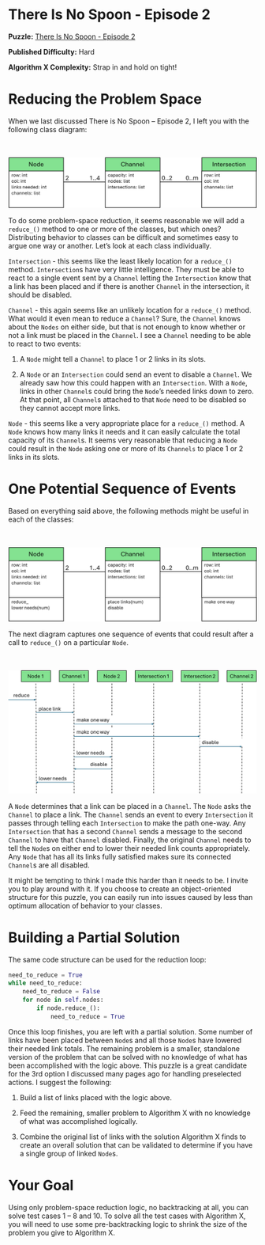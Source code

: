 # There Is No Spoon - Episode 2

__Puzzle:__ [There Is No Spoon - Episode 2](https://www.codingame.com/training/hard/there-is-no-spoon-episode-2)

__Published Difficulty:__ Hard

__Algorithm X Complexity:__ Strap in and hold on tight!

# Reducing the Problem Space

When we last discussed There is No Spoon – Episode 2, I left you with the following class diagram:

<BR><BR>
![No Spoon 2 - OOD](NoSpoon2ClassesWithLists.png)
<BR>

To do some problem-space reduction, it seems reasonable we will add a `reduce_()` method to one or more of the classes, but which ones? Distributing behavior to classes can be difficult and sometimes easy to argue one way or another. Let’s look at each class individually.

`Intersection` - this seems like the least likely location for a `reduce_()` method. `Intersection`s have very little intelligence. They must be able to react to a single event sent by a `Channel` letting the `Intersection` know that a link has been placed and if there is another `Channel` in the intersection, it should be disabled.

`Channel` - this again seems like an unlikely location for a `reduce_()` method. What would it even mean to reduce a `Channel`? Sure, the `Channel` knows about the `Nodes` on either side, but that is not enough to know whether or not a link must be placed in the `Channel`. I see a `Channel` needing to be able to react to two events:

1. A `Node` might tell a `Channel` to place 1 or 2 links in its slots.

1. A `Node` or an `Intersection` could send an event to disable a `Channel`. We already saw how this could happen with an `Intersection`. With a `Node`, links in other `Channel`s could bring the `Node`’s needed links down to zero. At that point, all `Channel`s attached to that `Node` need to be disabled so they cannot accept more links.

`Node` - this seems like a very appropriate place for a `reduce_()` method. A `Node` knows how many links it needs and it can easily calculate the total capacity of its `Channel`s. It seems very reasonable that reducing a `Node` could result in the `Node` asking one or more of its `Channels` to place 1 or 2 links in its slots.

# One Potential Sequence of Events

Based on everything said above, the following methods might be useful in each of the classes:

<BR><BR>
![No Spoon 2 - Classes with Methods](NoSpoonClassMethods.png)
<BR>

The next diagram captures one sequence of events that could result after a call to `reduce_()` on a particular `Node`. 

<BR><BR>
![No Spoon 2 - Sequence Diagram](NoSpoonSequenceDiagram.png)
<BR>

A `Node` determines that a link can be placed in a `Channel`. The `Node` asks the `Channel` to place a link. The `Channel` sends an event to every `Intersection` it passes through telling each `Intersection` to make the path one-way. Any `Intersection` that has a second `Channel` sends a message to the second `Channel` to have that `Channel` disabled. Finally, the original `Channel` needs to tell the `Node`s on either end to lower their needed link counts appropriately. Any `Node` that has all its links fully satisfied makes sure its connected `Channel`s are all disabled.

It might be tempting to think I made this harder than it needs to be. I invite you to play around with it. If you choose to create an object-oriented structure for this puzzle, you can easily run into issues caused by less than optimum allocation of behavior to your classes.

# Building a Partial Solution

The same code structure can be used for the reduction loop:

```python
need_to_reduce = True
while need_to_reduce:
    need_to_reduce = False
    for node in self.nodes:
        if node.reduce_():
            need_to_reduce = True
```

Once this loop finishes, you are left with a partial solution. Some number of links have been placed between `Node`s and all those `Node`s have lowered their needed link totals. The remaining problem is a smaller, standalone version of the problem that can be solved with no knowledge of what has been accomplished with the logic above. This puzzle is a great candidate for the 3rd option I discussed many pages ago for handling preselected actions. I suggest the following:

1. Build a list of links placed with the logic above.

1. Feed the remaining, smaller problem to Algorithm X with no knowledge of what was accomplished logically.

1. Combine the original list of links with the solution Algorithm X finds to create an overall solution that can be validated to determine if you have a single group of linked `Node`s.

# Your Goal

Using only problem-space reduction logic, no backtracking at all, you can solve test cases 1 – 8 and 10. To solve all the test cases with Algorithm X, you will need to use some pre-backtracking logic to shrink the size of the problem you give to Algorithm X.
